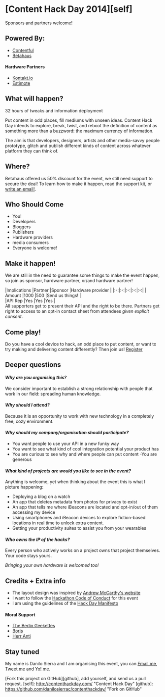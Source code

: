 # [Content Hack Day 2014][self]

Sponsors and partners welcome!

## Powered By:

* [Contentful](https://www.contentful.com/)
* [Betahaus](http://www.betahaus.com/berlin/)

#### Hardware Partners

* [Kontakt.io](http://kontakt.io/)
* [Estimote](http://estimote.com/)

## What will happen?

32 hours of tweaks and information deployment

Put content in odd places, fill mediums with unseen ideas.
Content Hack Day intends to explore, break, twist, and reboot the definition of content as something more than a buzzword: the maximum currency of information.

The aim is that developers, designers, artists and other media-savvy people prototype, glitch and publish different kinds of content across whatever platform they can think of.

## Where?

Betahaus offered us 50% discount for the event, we still need support to secure the deal!
To learn how to make it happen, read the support kit, or [write an email!](mailto:danilo@contentful.com).

## Who Should Come

* You!
* Developers
* Bloggers
* Publishers
* Hardware providers
* media consumers
* Everyone is welcome!

## Make it happen!

We are still in the need to guarantee some things to make the event happen, so join  as sponsor, hardware partner, or/and hardware partner!

|Implications   |Partner   |Sponsor   |Hardware provider |
|:-:|:-:|:-:|:-:|:-:|
| Amount  |1000   |500   |Send us things! |   
|API Rep   |Yes   |Yes   |Yes |   
All supporters get to present their API and the right to be there.
Partners get right to access to an opt-in contact sheet from attendees _given explicit consent_.

## Come play!

Do you have a cool device to hack, an odd place to put content, or want to try making and delivering content differently? 
Then join us! [Register](https://www.eventbrite.com/e/content-hack-day-tickets-12263186521) 

## Deeper questions

#### *Why are you organising this?*

We consider important to establish a strong relationship with people that work in our field: spreading human knowledge. 

#### *Why should I attend?*

Because it is an opportunity to work with new technology in a completely free, cozy environment.

#### *Why should my company/organisation should participate?*

* You want people to use your API in a new funky way 
* You want to see what kind of cool integration potential your product has 
* You are curious to see why and where people can put content -You are generous 

#### *What kind of projects are would you like to see in the event?*

Anything is welcome, yet when thinking about the event this is what I picture happening:

* Deploying a blog on a watch
* An app that deletes metadata from photos for privacy to exist
* An app that tells me where iBeacons are located and opt-in/out of them accessing my device
* Using smartphones and iBeacon devices to explore fiction-based locations in real time to unlock extra content.
* Getting your productivity suites to assist you from your wearables 

#### *Who owns the IP of the hacks?*

Every person who actively works on a project owns that project themselves. 
Your code stays yours.

*Bringing your own hardware is welcomed too!*

## Credits + Extra info

* The layout design was inspired by [Andrew McCarthy's website](http://andrevv.com)
* I want to follow the [Hackathon Code of Conduct](http://hackcodeofconduct.org) for this event
* I am using the guidelines of the [Hack Day Manifesto](http://hackdaymanifesto.com)

#### Moral Support

* [The Berlin Geekettes](http://www.geekettes.io)
* [Boris](https://twitter.com/neonacho)
* [Herr Anti](https://twitter.com/pxlpnk)


## Stay tuned

My name is Danilo Sierra and I am organising this event, you can [Email me](mailto:danilos@contentful.com), [Tweet me](https://twitter.com/bootsbosley) and [Yo! me](justyo.co/BOOTSBOSLEY).

[Fork this project on GitHub][github], add yourself, and send us a pull request.
[self]: http://contenthackday.com/ "Content Hack Day"
[github]: https://github.com/danilosierrac/contenthackday/ "Fork on GitHub"

